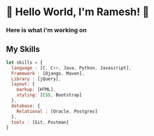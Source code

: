 # 👋 Hello World, I'm Ramesh! 🙏
### Here is what i'm working on
## My Skills
```js
let skills = {
  language : [C, C++, Java, Python, Javascript],
  Framework : [Django, Maven],
  Library : [jQuery],
  layout: {
    markup: [HTML],
    styling: [CSS, Bootstrap]
  },
  database: {
    Relational : [Oracle, Postgres]
  },
  tools : [Git, Postman]
}
```





<!--
**ramesh-11/ramesh-11** is a ✨ _special_ ✨ repository because its `README.md` (this file) appears on your GitHub profile.

Here are some ideas to get you started:

- 🔭 I’m currently working on ...
- 🌱 I’m currently learning ...
- 👯 I’m looking to collaborate on ...
- 🤔 I’m looking for help with ...
- 💬 Ask me about ...
- 📫 How to reach me: ...
- 😄 Pronouns: ...
- ⚡ Fun fact: ...
-->
